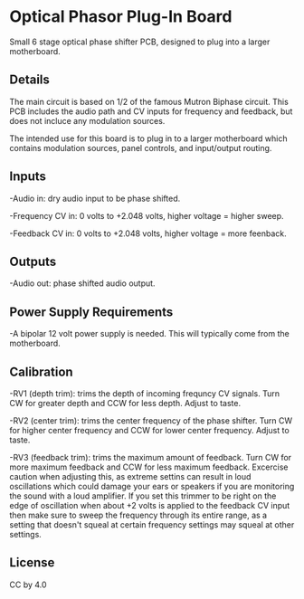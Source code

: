 # Optical Phasor Plug-In Board

Small 6 stage optical phase shifter PCB, designed to plug into a larger motherboard.


## Details

The main circuit is based on 1/2 of the famous Mutron Biphase circuit. This PCB includes the audio path and CV inputs for frequency and feedback, but does not incluce any modulation sources.

The intended use for this board is to plug in to a larger motherboard which contains modulation sources, panel controls, and input/output routing.


## Inputs

-Audio in: dry audio input to be phase shifted.

-Frequency CV in: 0 volts to +2.048 volts, higher voltage = higher sweep.

-Feedback CV in: 0 volts to +2.048 volts, higher voltage = more feenback.


## Outputs

-Audio out: phase shifted audio output.


## Power Supply Requirements

-A bipolar 12 volt power supply is needed. This will typically come from the motherboard.


## Calibration

-RV1 (depth trim): trims the depth of incoming frequncy CV signals. Turn CW for greater depth and CCW for less depth. Adjust to taste.

-RV2 (center trim): trims the center frequency of the phase shifter. Turn CW for higher center frequency and CCW for lower center frequency. Adjust to taste.

-RV3 (feedback trim): trims the maximum amount of feedback. Turn CW for more maximum feedback and CCW for less maximum feedback. Excercise caution when adjusting this, as extreme settins can result in loud oscillations which could damage your ears or speakers if you are monitoring the sound with a loud amplifier. If you set this trimmer to be right on the edge of oscillation when about +2 volts is applied to the feedback CV input then make sure to sweep the frequency through its entire range, as a setting that doesn't squeal at certain frequency settings may squeal at other settings.


## License
CC by 4.0
